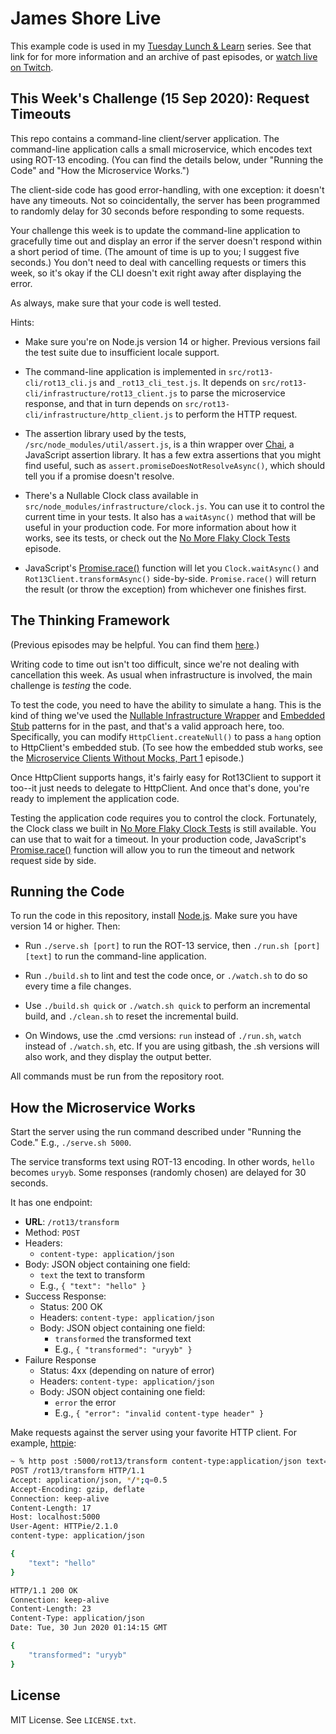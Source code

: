 James Shore Live
================

This example code is used in my [Tuesday Lunch & Learn](https://www.jamesshore.com/v2/projects/lunch-and-learn) series. See that link for for more information and an archive of past episodes, or [watch live on Twitch](https://www.twitch.tv/jamesshorelive).


This Week's Challenge (15 Sep 2020): Request Timeouts
---------------------

This repo contains a command-line client/server application. The command-line application calls a small microservice, which encodes text using ROT-13 encoding. (You can find the details below, under "Running the Code" and "How the Microservice Works.")

The client-side code has good error-handling, with one exception: it doesn't have any timeouts. Not so coincidentally, the server has been programmed to randomly delay for 30 seconds before responding to some requests.

Your challenge this week is to update the command-line application to gracefully time out and display an error if the server doesn't respond within a short period of time. (The amount of time is up to you; I suggest five seconds.) You don't need to deal with cancelling requests or timers this week, so it's okay if the CLI doesn't exit right away after displaying the error.

As always, make sure that your code is well tested.

Hints:

* Make sure you're on Node.js version 14 or higher. Previous versions fail the test suite due to insufficient locale support.

* The command-line application is implemented in `src/rot13-cli/rot13_cli.js` and `_rot13_cli_test.js`. It depends on `src/rot13-cli/infrastructure/rot13_client.js` to parse the microservice response, and that in turn depends on `src/rot13-cli/infrastructure/http_client.js` to perform the HTTP request.

* The assertion library used by the tests, `/src/node_modules/util/assert.js`, is a thin wrapper over [Chai](https://www.chaijs.com/api/assert/), a JavaScript assertion library. It has a few extra assertions that you might find useful, such as `assert.promiseDoesNotResolveAsync()`, which should tell you if a promise doesn't resolve.

* There's a Nullable Clock class available in `src/node_modules/infrastructure/clock.js`. You can use it to control the current time in your tests. It also has a `waitAsync()` method that will be useful in your production code. For more information about how it works, see its tests, or check out the [No More Flaky Clock Tests](https://www.jamesshore.com/v2/projects/lunch-and-learn/no-more-flaky-clock-tests) episode.

* JavaScript's [Promise.race()](https://developer.mozilla.org/en-US/docs/Web/JavaScript/Reference/Global_Objects/Promise/race) function will let you `Clock.waitAsync()` and `Rot13Client.transformAsync()` side-by-side. `Promise.race()` will return the result (or throw the exception) from whichever one finishes first.


The Thinking Framework
----------------------

(Previous episodes may be helpful. You can find them [here](https://www.jamesshore.com/v2/projects/lunch-and-learn).)

Writing code to time out isn't too difficult, since we're not dealing with cancellation this week. As usual when infrastructure is involved, the main challenge is *testing* the code.

To test the code, you need to have the ability to simulate a hang. This is the kind of thing we've used the [Nullable Infrastructure Wrapper](https://www.jamesshore.com/v2/blog/2018/testing-without-mocks#nullable-infrastructure) and [Embedded Stub](https://www.jamesshore.com/v2/blog/2018/testing-without-mocks#embedded-stub) patterns for in the past, and that's a valid approach here, too. Specifically, you can modify `HttpClient.createNull()` to pass a `hang` option to HttpClient's embedded stub. (To see how the embedded stub works, see the [Microservice Clients Without Mocks, Part 1](https://www.jamesshore.com/v2/projects/lunch-and-learn/microservice-clients-without-mocks-part-1) episode.)

Once HttpClient supports hangs, it's fairly easy for Rot13Client to support it too--it just needs to delegate to HttpClient. And once that's done, you're ready to implement the application code.

Testing the application code requires you to control the clock. Fortunately, the Clock class we built in [No More Flaky Clock Tests](https://www.jamesshore.com/v2/projects/lunch-and-learn/no-more-flaky-clock-tests) is still available. You can use that to wait for a timeout. In your production code, JavaScript's [Promise.race()](https://developer.mozilla.org/en-US/docs/Web/JavaScript/Reference/Global_Objects/Promise/race) function will allow you to run the timeout and network request side by side.


Running the Code
----------------

To run the code in this repository, install [Node.js](http://nodejs.org). Make sure you have version 14 or higher. Then:

* Run `./serve.sh [port]` to run the ROT-13 service, then `./run.sh [port] [text]` to run the command-line application.

* Run `./build.sh` to lint and test the code once, or `./watch.sh` to do so every time a file changes.

* Use `./build.sh quick` or `./watch.sh quick` to perform an incremental build, and `./clean.sh` to reset the incremental build.

* On Windows, use the .cmd versions: `run` instead of `./run.sh`, `watch` instead of `./watch.sh`, etc. If you are using gitbash, the .sh versions will also work, and they display the output better.

All commands must be run from the repository root.


How the Microservice Works
--------------------------

Start the server using the run command described under "Running the Code." E.g., `./serve.sh 5000`.

The service transforms text using ROT-13 encoding. In other words, `hello` becomes `uryyb`. Some responses (randomly chosen) are delayed for 30 seconds.

It has one endpoint:

* **URL**: `/rot13/transform`
* Method: `POST`
* Headers:
	* `content-type: application/json`
* Body: JSON object containing one field:
  * `text` the text to transform
  * E.g., `{ "text": "hello" }`
* Success Response:
	* Status: 200 OK
	* Headers: `content-type: application/json`
	* Body: JSON object containing one field:
		* `transformed` the transformed text
		* E.g., `{ "transformed": "uryyb" }`
* Failure Response
	* Status: 4xx (depending on nature of error)
	* Headers: `content-type: application/json`
	* Body: JSON object containing one field:
		* `error` the error
		* E.g., `{ "error": "invalid content-type header" }`

Make requests against the server using your favorite HTTP client. For example, [httpie](https://httpie.org/):

```sh
~ % http post :5000/rot13/transform content-type:application/json text=hello -v
POST /rot13/transform HTTP/1.1
Accept: application/json, */*;q=0.5
Accept-Encoding: gzip, deflate
Connection: keep-alive
Content-Length: 17
Host: localhost:5000
User-Agent: HTTPie/2.1.0
content-type: application/json

{
    "text": "hello"
}

HTTP/1.1 200 OK
Connection: keep-alive
Content-Length: 23
Content-Type: application/json
Date: Tue, 30 Jun 2020 01:14:15 GMT

{
    "transformed": "uryyb"
}
```


License
-------

MIT License. See `LICENSE.txt`.